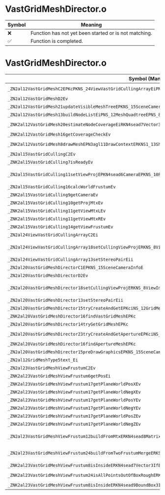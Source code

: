 # VastGridMeshDirector.o
| Symbol | Meaning 
| ------------- | ------------- 
| :x: | Function has not yet been started or is not matching. 
| :white_check_mark: | Function is completed. 


# VastGridMeshDirector.o
| Symbol (Mangled) | Symbol (Demangled) | Decompiled? |
| ------------- |  ------------- | ------------- |
| `_ZN2al12VastGridMeshC2EPKcPKNS_24ViewVastGridCullingArrayEiPNS_12IUseGridMeshE` | `al::VastGridMesh::VastGridMesh(char const*,al::ViewVastGridCullingArray const*,int,al::IUseGridMesh *)` | :white_check_mark: |
| `_ZN2al12VastGridMeshD2Ev` | `al::VastGridMesh::~VastGridMesh()` | :white_check_mark: |
| `_ZN2al12VastGridMesh21updateVisibleMeshTreeEPKNS_15SceneCameraInfoE` | `al::VastGridMesh::updateVisibleMeshTree(al::SceneCameraInfo const*)` | :white_check_mark: |
| `_ZN2al12VastGridMesh13buildNodeListEiPNS_12MeshQuadtreeEPNS_8QuadNodeE` | `al::VastGridMesh::buildNodeList(int,al::MeshQuadtree *,al::QuadNode *)` | :white_check_mark: |
| `_ZNK2al12VastGridMesh20estimateNodeCoverageEiRKN4sead7Vector3IfEEf` | `al::VastGridMesh::estimateNodeCoverage(int,sead::Vector3<float> const&,float)const` | :white_check_mark: |
| `_ZNK2al12VastGridMesh16getCoverageCheckEv` | `al::VastGridMesh::getCoverageCheck(void)const` | :white_check_mark: |
| `_ZNK2al12VastGridMesh8drawMeshEPN3agl11DrawContextERKNS1_13ShaderProgramEib` | `al::VastGridMesh::drawMesh(agl::DrawContext *,agl::ShaderProgram const&,int,bool)const` | :white_check_mark: |
| `_ZN2al15VastGridCullingC2Ev` | `al::VastGridCulling::VastGridCulling(void)` | :white_check_mark: |
| `_ZNK2al15VastGridCulling7isReadyEv` | `al::VastGridCulling::isReady(void)const` | :white_check_mark: |
| `_ZN2al15VastGridCulling11setViewProjEPKN4sead6CameraEPKNS_10ProjectionES4_S7_S4_S7_` | `al::VastGridCulling::setViewProj(sead::Camera const*,al::Projection const*,sead::Camera const*,al::Projection const*,sead::Camera const*,al::Projection const*)` | :white_check_mark: |
| `_ZN2al15VastGridCulling16calcWorldFrustumEv` | `al::VastGridCulling::calcWorldFrustum(void)` | :white_check_mark: |
| `_ZNK2al15VastGridCulling9getCameraEv` | `al::VastGridCulling::getCamera(void)const` | :white_check_mark: |
| `_ZNK2al15VastGridCulling10getProjMtxEv` | `al::VastGridCulling::getProjMtx(void)const` | :white_check_mark: |
| `_ZNK2al15VastGridCulling11getViewMtxLEv` | `al::VastGridCulling::getViewMtxL(void)const` | :white_check_mark: |
| `_ZNK2al15VastGridCulling11getViewMtxREv` | `al::VastGridCulling::getViewMtxR(void)const` | :white_check_mark: |
| `_ZNK2al15VastGridCulling14getViewFrustumEv` | `al::VastGridCulling::getViewFrustum(void)const` | :white_check_mark: |
| `_ZN2al24ViewVastGridCullingArrayC2Ei` | `al::ViewVastGridCullingArray::ViewVastGridCullingArray(int)` | :white_check_mark: |
| `_ZN2al24ViewVastGridCullingArray18setCullingViewProjERKNS_8ViewInfoEPKN4sead6CameraEPKNS_10ProjectionES7_SA_S7_SA_` | `al::ViewVastGridCullingArray::setCullingViewProj(al::ViewInfo const&,sead::Camera const*,al::Projection const*,sead::Camera const*,al::Projection const*,sead::Camera const*,al::Projection const*)` | :white_check_mark: |
| `_ZN2al24ViewVastGridCullingArray13setStereoPairEii` | `al::ViewVastGridCullingArray::setStereoPair(int,int)` | :white_check_mark: |
| `_ZN2al20VastGridMeshDirectorC1EPKNS_15SceneCameraInfoE` | `al::VastGridMeshDirector::VastGridMeshDirector(al::SceneCameraInfo const*)` | :white_check_mark: |
| `_ZN2al20VastGridMeshDirectorD2Ev` | `al::VastGridMeshDirector::~VastGridMeshDirector()` | :white_check_mark: |
| `_ZN2al20VastGridMeshDirector18setCullingViewProjERKNS_8ViewInfoEPKN4sead6CameraEPKNS_10ProjectionES7_SA_S7_SA_` | `al::VastGridMeshDirector::setCullingViewProj(al::ViewInfo const&,sead::Camera const*,al::Projection const*,sead::Camera const*,al::Projection const*,sead::Camera const*,al::Projection const*)` | :white_check_mark: |
| `_ZN2al20VastGridMeshDirector13setStereoPairEii` | `al::VastGridMeshDirector::setStereoPair(int,int)` | :white_check_mark: |
| `_ZN2al20VastGridMeshDirector15tryCreateAndGetEPKciNS_12GridMeshTypeE` | `al::VastGridMeshDirector::tryCreateAndGet(char const*,int,al::GridMeshType)` | :white_check_mark: |
| `_ZNK2al20VastGridMeshDirector16findVastGridMeshEPKc` | `al::VastGridMeshDirector::findVastGridMesh(char const*)const` | :white_check_mark: |
| `_ZN2al20VastGridMeshDirector14tryGetGridMeshEPKc` | `al::VastGridMeshDirector::tryGetGridMesh(char const*)` | :white_check_mark: |
| `_ZN2al20VastGridMeshDirector23tryCreateAndGetApertureEPKciNS_12GridMeshTypeE` | `al::VastGridMeshDirector::tryCreateAndGetAperture(char const*,int,al::GridMeshType)` | :white_check_mark: |
| `_ZNK2al20VastGridMeshDirector16findApertureMeshEPKc` | `al::VastGridMeshDirector::findApertureMesh(char const*)const` | :white_check_mark: |
| `_ZN2al20VastGridMeshDirector15preDrawGraphicsEPKNS_15SceneCameraInfoE` | `al::VastGridMeshDirector::preDrawGraphics(al::SceneCameraInfo const*)` | :white_check_mark: |
| `_ZN2al12GridMeshType5text_Ei` | `al::GridMeshType::text_(int)` | :white_check_mark: |
| `_ZN2al23VastGridMeshViewFrustumC2Ev` | `al::VastGridMeshViewFrustum::VastGridMeshViewFrustum(void)` | :white_check_mark: |
| `_ZNK2al23VastGridMeshViewFrustum6getPosEi` | `al::VastGridMeshViewFrustum::getPos(int)const` | :white_check_mark: |
| `_ZNK2al23VastGridMeshViewFrustum17getPlaneWorldPosXEv` | `al::VastGridMeshViewFrustum::getPlaneWorldPosX(void)const` | :white_check_mark: |
| `_ZNK2al23VastGridMeshViewFrustum17getPlaneWorldNegXEv` | `al::VastGridMeshViewFrustum::getPlaneWorldNegX(void)const` | :white_check_mark: |
| `_ZNK2al23VastGridMeshViewFrustum17getPlaneWorldPosYEv` | `al::VastGridMeshViewFrustum::getPlaneWorldPosY(void)const` | :white_check_mark: |
| `_ZNK2al23VastGridMeshViewFrustum17getPlaneWorldNegYEv` | `al::VastGridMeshViewFrustum::getPlaneWorldNegY(void)const` | :white_check_mark: |
| `_ZNK2al23VastGridMeshViewFrustum17getPlaneWorldPosZEv` | `al::VastGridMeshViewFrustum::getPlaneWorldPosZ(void)const` | :white_check_mark: |
| `_ZNK2al23VastGridMeshViewFrustum17getPlaneWorldNegZEv` | `al::VastGridMeshViewFrustum::getPlaneWorldNegZ(void)const` | :white_check_mark: |
| `_ZN2al23VastGridMeshViewFrustum12buildFromMtxERKN4sead8Matrix34IfEERKNS1_8Matrix44IfEERKNS1_7Vector3IfEESD_` | `al::VastGridMeshViewFrustum::buildFromMtx(sead::Matrix34<float> const&,sead::Matrix44<float> const&,sead::Vector3<float> const&,sead::Vector3<float> const&)` | :white_check_mark: |
| `_ZN2al23VastGridMeshViewFrustum24buildFromTwoFrustumMergeERKS0_S2_RKN4sead7Vector3IfEES7_` | `al::VastGridMeshViewFrustum::buildFromTwoFrustumMerge(al::VastGridMeshViewFrustum const&,al::VastGridMeshViewFrustum const&,sead::Vector3<float> const&,sead::Vector3<float> const&)` | :white_check_mark: |
| `_ZNK2al23VastGridMeshViewFrustum8isInsideERKN4sead7Vector3IfEEf` | `al::VastGridMeshViewFrustum::isInside(sead::Vector3<float> const&,float)const` | :white_check_mark: |
| `_ZNK2al23VastGridMeshViewFrustum24isAllPointsOutOfBoxRoughERKN4sead9BoundBox3IfEE` | `al::VastGridMeshViewFrustum::isAllPointsOutOfBoxRough(sead::BoundBox3<float> const&)const` | :white_check_mark: |
| `_ZNK2al23VastGridMeshViewFrustum8isInsideERKN4sead9BoundBox3IfEE` | `al::VastGridMeshViewFrustum::isInside(sead::BoundBox3<float> const&)const` | :white_check_mark: |
